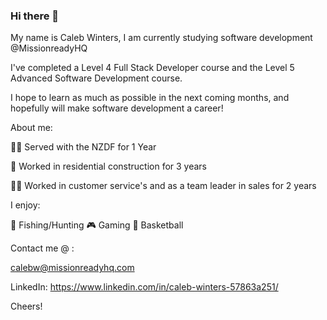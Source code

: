 ### Hi there 👋

My name is Caleb Winters, I am currently studying software development @MissionreadyHQ

I've completed a Level 4 Full Stack Developer course and the Level 5 Advanced Software Development course.

I hope to learn as much as possible in the next coming months, and hopefully will make software development a career! 



About me:

💂‍♂️ Served with the NZDF for 1 Year

🔨 Worked in residential construction for 3 years

👨‍💼 Worked in customer service's and as a team leader in sales for 2 years

I enjoy:

🎣 Fishing/Hunting  🎮 Gaming 🏀 Basketball

Contact me @ :

calebw@missionreadyhq.com

LinkedIn: https://www.linkedin.com/in/caleb-winters-57863a251/


Cheers!







<!--
**brother-darkness/brother-darkness** is a ✨ _special_ ✨ repository because its `README.md` (this file) appears on your GitHub profile.

Here are some ideas to get you started:

- 🔭 I’m currently studying at MissionreadyHQ level 5, have alread
- 🌱 I’m currently learning ...
- 👯 I’m looking to collaborate on ...
- 🤔 I’m looking for help with ...
- 💬 Ask me about ...
- 📫 How to reach me: ...
- 😄 Pronouns: ...
- ⚡ Fun fact: ...
-->
